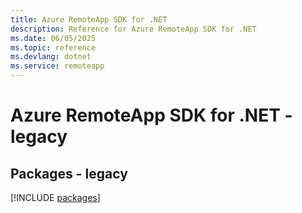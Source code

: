 ```yaml
---
title: Azure RemoteApp SDK for .NET
description: Reference for Azure RemoteApp SDK for .NET
ms.date: 06/05/2025
ms.topic: reference
ms.devlang: dotnet
ms.service: remoteapp
---
```

# Azure RemoteApp SDK for .NET - legacy
## Packages - legacy
[!INCLUDE [packages](remoteapp-index.md)]